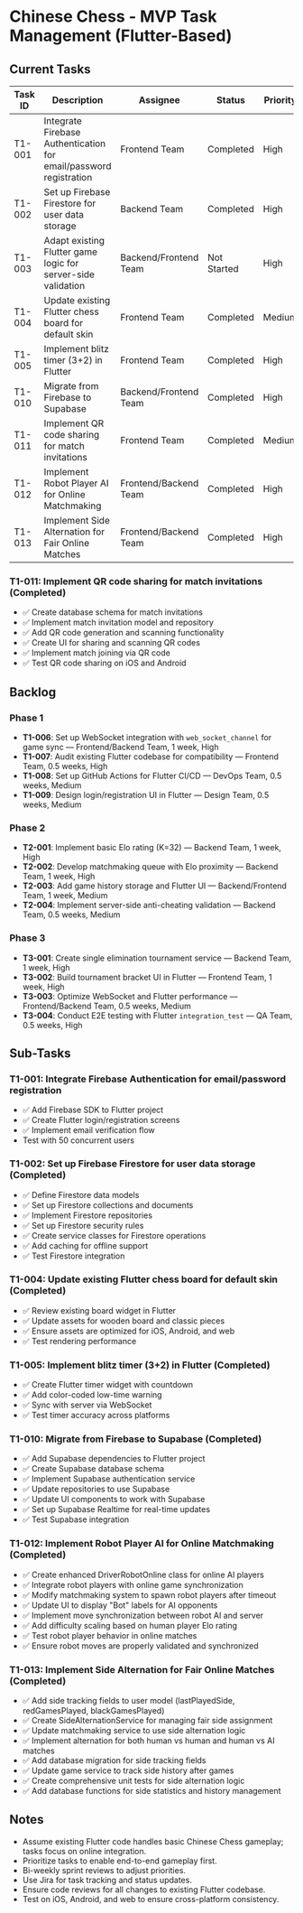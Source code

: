 # Chinese Chess - MVP Task Management (Flutter-Based)

## Current Tasks
| Task ID | Description | Assignee | Status | Priority | Estimated Time | Phase |
|---------|-------------|----------|--------|----------|----------------|-------|
| T1-001  | Integrate Firebase Authentication for email/password registration | Frontend Team | Completed | High | 1 week | Phase 1 |
| T1-002  | Set up Firebase Firestore for user data storage | Backend Team | Completed | High | 0.5 weeks | Phase 1 |
| T1-003  | Adapt existing Flutter game logic for server-side validation | Backend/Frontend Team | Not Started | High | 1 week | Phase 1 |
| T1-004  | Update existing Flutter chess board for default skin | Frontend Team | Completed | Medium | 0.5 weeks | Phase 1 |
| T1-005  | Implement blitz timer (3+2) in Flutter | Frontend Team | Completed | High | 1 week | Phase 1 |
| T1-010  | Migrate from Firebase to Supabase | Backend/Frontend Team | Completed | High | 1 week | Phase 1 |
| T1-011  | Implement QR code sharing for match invitations | Frontend Team | Completed | Medium | 0.5 weeks | Phase 1 |
| T1-012  | Implement Robot Player AI for Online Matchmaking | Frontend/Backend Team | Completed | High | 1 week | Phase 1 |
| T1-013  | Implement Side Alternation for Fair Online Matches | Frontend/Backend Team | Completed | High | 0.5 weeks | Phase 1 |

### T1-011: Implement QR code sharing for match invitations (Completed)
- ✅ Create database schema for match invitations
- ✅ Implement match invitation model and repository
- ✅ Add QR code generation and scanning functionality
- ✅ Create UI for sharing and scanning QR codes
- ✅ Implement match joining via QR code
- ✅ Test QR code sharing on iOS and Android

## Backlog
### Phase 1
- **T1-006**: Set up WebSocket integration with `web_socket_channel` for game sync — Frontend/Backend Team, 1 week, High
- **T1-007**: Audit existing Flutter codebase for compatibility — Frontend Team, 0.5 weeks, High
- **T1-008**: Set up GitHub Actions for Flutter CI/CD — DevOps Team, 0.5 weeks, Medium
- **T1-009**: Design login/registration UI in Flutter — Design Team, 0.5 weeks, Medium

### Phase 2
- **T2-001**: Implement basic Elo rating (K=32) — Backend Team, 1 week, High
- **T2-002**: Develop matchmaking queue with Elo proximity — Backend Team, 1 week, High
- **T2-003**: Add game history storage and Flutter UI — Backend/Frontend Team, 1 week, Medium
- **T2-004**: Implement server-side anti-cheating validation — Backend Team, 0.5 weeks, Medium

### Phase 3
- **T3-001**: Create single elimination tournament service — Backend Team, 1 week, High
- **T3-002**: Build tournament bracket UI in Flutter — Frontend Team, 1 week, High
- **T3-003**: Optimize WebSocket and Flutter performance — Frontend/Backend Team, 0.5 weeks, Medium
- **T3-004**: Conduct E2E testing with Flutter `integration_test` — QA Team, 0.5 weeks, High

## Sub-Tasks
### T1-001: Integrate Firebase Authentication for email/password registration
- ✅ Add Firebase SDK to Flutter project
- ✅ Create Flutter login/registration screens
- ✅ Implement email verification flow
- Test with 50 concurrent users

### T1-002: Set up Firebase Firestore for user data storage (Completed)
- ✅ Define Firestore data models
- ✅ Set up Firestore collections and documents
- ✅ Implement Firestore repositories
- ✅ Set up Firestore security rules
- ✅ Create service classes for Firestore operations
- ✅ Add caching for offline support
- ✅ Test Firestore integration

### T1-004: Update existing Flutter chess board for default skin (Completed)
- ✅ Review existing board widget in Flutter
- ✅ Update assets for wooden board and classic pieces
- ✅ Ensure assets are optimized for iOS, Android, and web
- ✅ Test rendering performance

### T1-005: Implement blitz timer (3+2) in Flutter (Completed)
- ✅ Create Flutter timer widget with countdown
- ✅ Add color-coded low-time warning
- ✅ Sync with server via WebSocket
- ✅ Test timer accuracy across platforms

### T1-010: Migrate from Firebase to Supabase (Completed)
- ✅ Add Supabase dependencies to Flutter project
- ✅ Create Supabase database schema
- ✅ Implement Supabase authentication service
- ✅ Update repositories to use Supabase
- ✅ Update UI components to work with Supabase
- ✅ Set up Supabase Realtime for real-time updates
- ✅ Test Supabase integration

### T1-012: Implement Robot Player AI for Online Matchmaking (Completed)
- ✅ Create enhanced DriverRobotOnline class for online AI players
- ✅ Integrate robot players with online game synchronization
- ✅ Modify matchmaking system to spawn robot players after timeout
- ✅ Update UI to display "Bot" labels for AI opponents
- ✅ Implement move synchronization between robot AI and server
- ✅ Add difficulty scaling based on human player Elo rating
- ✅ Test robot player behavior in online matches
- ✅ Ensure robot moves are properly validated and synchronized

### T1-013: Implement Side Alternation for Fair Online Matches (Completed)
- ✅ Add side tracking fields to user model (lastPlayedSide, redGamesPlayed, blackGamesPlayed)
- ✅ Create SideAlternationService for managing fair side assignment
- ✅ Update matchmaking service to use side alternation logic
- ✅ Implement alternation for both human vs human and human vs AI matches
- ✅ Add database migration for side tracking fields
- ✅ Update game service to track side history after games
- ✅ Create comprehensive unit tests for side alternation logic
- ✅ Add database functions for side statistics and history management

## Notes
- Assume existing Flutter code handles basic Chinese Chess gameplay; tasks focus on online integration.
- Prioritize tasks to enable end-to-end gameplay first.
- Bi-weekly sprint reviews to adjust priorities.
- Use Jira for task tracking and status updates.
- Ensure code reviews for all changes to existing Flutter codebase.
- Test on iOS, Android, and web to ensure cross-platform consistency.